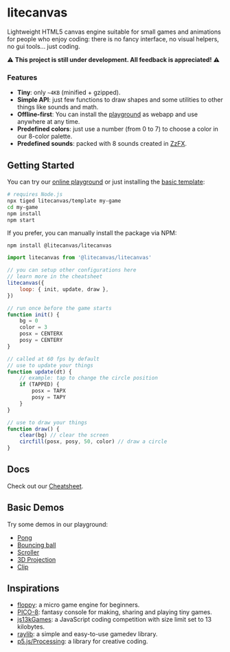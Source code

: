# litecanvas

Lightweight HTML5 canvas engine suitable for small games and animations for people who enjoy coding: there is no fancy interface, no visual helpers, no gui tools... just coding.

:warning: **This project is still under development. All feedback is appreciated!** :warning:

### Features

-   **Tiny**: only `~4KB` (minified + gzipped).
-   **Simple API**: just few functions to draw shapes and some utilities to other things like sounds and math.
-   **Offline-first**: You can install the [playground](https://litecanvas.js.org/) as webapp and use anywhere at any time.
-   **Predefined colors**: just use a number (from 0 to 7) to choose a color in our 8-color palette.
-   **Predefined sounds**: packed with 8 sounds created in [ZzFX](https://killedbyapixel.github.io/ZzFX/).

## Getting Started

You can try our [online playground](https://litecanvas.github.io) or just installing the [basic template](https://github.com/litecanvas/template):

```sh
# requires Node.js
npx tiged litecanvas/template my-game
cd my-game
npm install
npm start
```

If you prefer, you can manually install the package via NPM:

```
npm install @litecanvas/litecanvas
```

```js
import litecanvas from '@litecanvas/litecanvas'

// you can setup other configurations here
// learn more in the cheatsheet
litecanvas({
    loop: { init, update, draw },
})

// run once before the game starts
function init() {
    bg = 0
    color = 3
    posx = CENTERX
    posy = CENTERY
}

// called at 60 fps by default
// use to update your things
function update(dt) {
    // example: tap to change the circle position
    if (TAPPED) {
        posx = TAPX
        posy = TAPY
    }
}

// use to draw your things
function draw() {
    clear(bg) // clear the screen
    circfill(posx, posy, 50, color) // draw a circle
}
```

## Docs

Check out our [Cheatsheet](https://litecanvas.js.org/about.html).

## Basic Demos

Try some demos in our playground:

-   [Pong](https://litecanvas.js.org?c=eJyVVe9S2kAQ%2F85TbD8lKZHQgNTSYoepKHZacZRR%2BRiTC1wNCZM7xKnaV%2BgT9Fsfos%2FTF%2BgrdPfuEoLVzvgB2L3d%2B%2B2f%2B%2B2ScMnCIL0OhH1bA1jxSM660PKbLmozxqcz2YX2TrN279Rq8TINJc9S4CmXtgN0YxFE59CDV35TK0NStrV8QXLTGCaotFukRExIMpEHqpdBkpD6YXA0HpwUJ5PyZAJbMBwcHgzH4EHbmE%2F5V1ZEIr2fThM6UPg8V5G1ODGiWDAWoeyrhESY5YV%2FwmMmUG6hLNmNNNiqIiGDXKp7cZAIVsMjz4MkCyIIIFwKmc0hzlJJMHi4j6JtnfLkSoQ5Y6nlgjWTciG6nkduojFFRMnDRpjNPeGJ0tO7bnvznY8XX%2BKz47jjX%2FD911ejLf5m8ukoCVaNVRbHPqLZORMO9HZV7wF4bE4o7%2FhhcAd98N3uKy%2B3XESBZHYk9evR%2FU%2Bj%2Ft7h0YEDOZPLPH1rjl%2BY0h0Tat2Jcf%2F4eLCnDvUVCmNumV72sLMFIDVsGswZZNcsf286OAvSCB%2BMp4ulFOYu4apEdMCCJt%2B%2BkeUCWaC45oGv6jJAc0QFOWNkREQDpcj3ArNQIAWioWTC8oXycLXZhWajuV0FjbLUkugnK8ioBiaUbm811Dsq18ATbRhyZW2t68x34fxwbzwsHZVmyqoZNE39%2Bprju4b7RQ3FtLzqNEudKP5aqwWX9e%2BWYj6%2BXXxTfRl4Dy3obvZRE0PBwSITnNhSDme9p4fqpZmilxDJck61cbJp1KCXGfLOgCL5NvpmkKuV6obc3Zmo70pbSQmVRA%2B21mWZd6t279F7xRrYuKWzDGcsvNJJhlmScEGDsuJytskptOUslDpxVxfvlqGqkuYW7Tz1fa6%2Bh86DbIoi1Caq06Ys02vq9KqDG%2BXByqzcEJmYa59nzC9tiCDh09S2QpZKltNumnMqUC0K7WGbLewWyxedcPpgPILTcf9kjJdaLvi6f2uaa3Lt0hTcmsUQypgnif14LxBFxwx5Hiq%2Fp7racWplcgJP7GJDOw%2BrUvVSUbiUF9WS8M8M6GP9%2FvHzz6%2FvYCHrVMIutCtuSoJyKvGPyzVHfinZFl1WT%2BY0sJBTiml3cIM4hUtL%2FVb685z2P1HhP6%2BC%2BfnbCHDQ%2FzyA0dngxCo7%2Bg8M%2Bm7%2FD6quoVRRXSjrM4DEwr8WGke1)
-   [Bouncing ball](https://litecanvas.js.org?c=eJxtUj1vgzAQ3fkVNxpCAklbqRWlQ9WqZI%2FU2TImsuQCAkOLkvz3GvsKDs3gwff8Pu7OUijOaNnTlvieJ7mCumqFElUJKfSckW0ch%2Fr4Buu5rJhQQ2Jux4b206WhuehaTbp%2F9LyiK5nREKVQxIeTBxMXdT%2F3b4cs2IXZ%2B%2F4jO0Q7P9FvUBGfxAhq6OJodnVOFSe5srp%2FeTc%2FsEonF30LIFcuPlzhg8WdYFYAI8x8h%2BHAMz2K4LXS2ThURQE8P%2FJWV0UBZE62wum8gGkbzmcn9hrBZ4htR1eRghTW2%2BRGNd48PZiyM4AUmKRfteMc4mJC64xeviZelil1fzDlxMkv8wwmz3%2FrcWWWgg7GwN1a3tBv%2FAlMtiQ2%2B2aiYYWQ0g08a4YY%2FW7xAca%2FoRsbrFrDVdeUcBor2vIXzlHggw%3D%3D)
-   [Scroller](https://litecanvas.js.org?c=eJxVkFFLwzAUhd%2F7K64PsjSJNZ0WBroHYQMFHwQHe45ttgayVJpbLcr%2BuzfrurmHJOSec757E2fRlNp%2F6cDSJNl0vkTbeLDeIrAUfhOAnQlBbw3MYbI2rmx2BrABdwpeTcjUk7x%2BWayek%2F0%2FTPdZaTTAKhxQSK7l69Pb%2B3JBt2B%2FzBi7PXbJnPFbrEmtSSrUAX0zh7xQwKHCC3zV6u9xytIZ3TJFjwDYNC0wZxAsMdQDHY9wyaeaEEMQIDoxjoaCqSznNj2VaaFpSRrjofsI2DIrIT%2B7ysY1B5Pu2Z0kFi%2BuZ4OMpsf4Tha3c4lFay9hqlJhedS4ymYSajFVIljPiHGf8loeJ5BDjwjY0xf8AaGafqQ%3D)
-   [3D Projection](https://litecanvas.js.org?c=eJyNVU2P2jAQvfMrpodqnWI%2By6kt7WW3hVulrtTuRjk4JCyG4CDHFJYV%2F73jj5CYDUslROx579njGc844yqdMfGXFSRoteZbMVM8F8AFVySAlxZAxkW644lakGGA04IfUhjD7%2Bnt%2FQS%2BwuRu%2BmNyD9%2FKQQ9G8MmhOEbBRubL1K46hhANAOGAQh9%2FEbVTHA%2F8qbaYaaRXyLlQRaXuaB8o1D8RhV4Pwj2FZwqHyPKaaHWkAehcQ2oEf7GLwGt7pxGIqliliT6sNjDxlOlw91vHWna2m4SplCTKZsiS2sjq9gctNMxzCSRLFXAt%2FYyfLy6I3SwVT2qBpnbbigFmuSgU4jrChjVcMyX5nnS7XasKeRQYql5T5opZD5G23mbEGNCtP8Q4ElC9luVf5D6cuI5yhf%2FYzHeul1Eb3lbK6tqdaU5sPJU%2BcSVG%2BOjFOZFs56pglhWkH5gUYUSIvaLff%2F6iMAp0yDfbYkE0riQTRabTUxbBkFbFYUqoKT2j85QIdIpwCoRDGwYBvIcRrZwNfBpSECU1bmBNlwQUeAPhaIptg%2BeoR6EUMQoxdfeoag3EXREWhX39KxnaMPAM8TkjPjE%2B%2Bju6FOoNXfRNntksz%2FQlZahxF7nCZL4z2DkQO1HcIIqdKC4BRPgciN3o3XhsGQGoBX4B%2ByDcSZlLcjPFjpnxBGylpMWNuQR2VZkWZfk2Zdp46mUbBfYuhrZxnVRLq1qiyhwDh5XKVmOxXZv2YC0n5coqV3o%2Fq1zVlWB0bR1KHoWrCD5gfFZRuIwc4ei%2B1jW043ooaZXYUR9XpmorheZ42av6gWQJx2qw%2Bzr2xRdglhcngWmnojatE33El%2FVdK23y5%2BEtf86W8Xe58E6d%2B%2Bg784Ynj%2F%2FvyaU4XA%2FCq4e07onX592r6TsT7rEuw2f9d4i0%2BB%2FEGGLo)
-   [Clip](https://litecanvas.js.org?c=eJyNUMFKw0AQvecr5rhrF9nUlh7UQ6GxKYgEWlAJOaTJxg6ETchuNVX67042MdSDIOyy7z123sy8Eq3KUv2eGsY9rzjqzGKlATVaxuHLA2jhHnwpCZ0ILeYeoX3VKkMsTogUVQOsVBaQFHlLzx3MZQcmk95iKLiuj%2BbA4ibVOTIp4Hmz2oVcwCiEwWYd7kZlJmDBE04GZ%2B98MdyxzlOrWG57dyyA7ZZRtHla%2F7TrZibpxZFTT16dD4DBT0VKujfMoGbB4zLaBivO4Yqmhonb9bJb3qQfQxRZaZjs5nGLcKdgnWGTsVbASThvPny84X9k02dRKv1mD79CalRmCyxL5n7EmMQyETASn8h03t9RnLp8%2Btp%2F1Pl8SKGuareAVa3toqfzEG0FzDgt%2Fw2DoJGU)

## Inspirations

-   [floppy](https://github.com/lpagg/floppy): a micro game engine for beginners.
-   [PICO-8](https://www.lexaloffle.com/pico-8.php): fantasy console for making, sharing and playing tiny games.
-   [js13kGames](https://js13kgames.com/): a JavaScript coding competition with size limit set to 13 kilobytes.
-   [raylib](https://www.raylib.com/): a simple and easy-to-use gamedev library.
-   [p5.js/Processing](https://p5js.org/): a library for creative coding.
